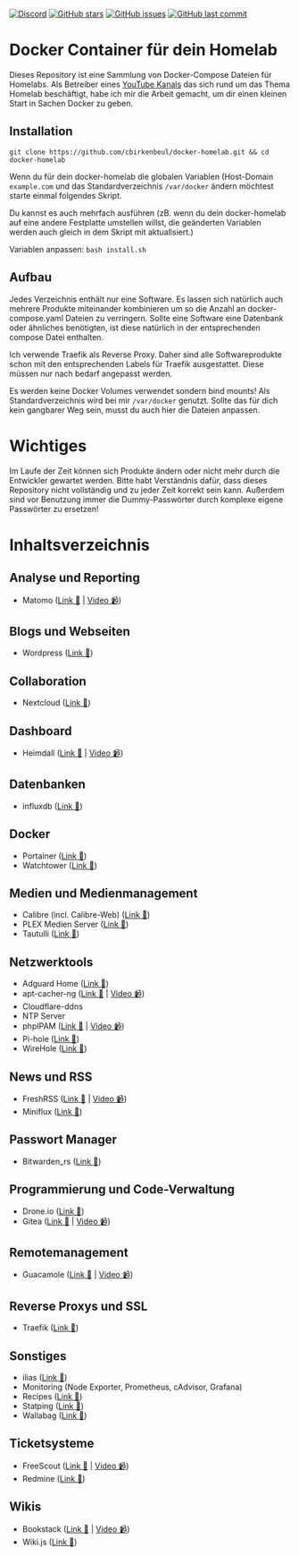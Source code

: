 [![Discord](https://img.shields.io/badge/discord-chat-7289DA.svg?maxAge=60&style=flat-square)](https://discord.gg/gcmg9HUqX7)    [![GitHub stars](https://img.shields.io/github/stars/cbirkenbeul/docker-homelab?color=green&style=flat-square)](https://github.com/cbirkenbeul/k3s-cluster/stargazers)    [![GitHub issues](https://img.shields.io/github/issues/cbirkenbeul/docker-homelab?style=flat-square)](https://github.com/cbirkenbeul/k3s-cluster/issues)    [![GitHub last commit](https://img.shields.io/github/last-commit/cbirkenbeul/docker-homelab?color=purple&style=flat-square)](https://github.com/cbirkenbeul/k3s-cluster/commits/master)

# Docker Container für dein Homelab

Dieses Repository ist eine Sammlung von Docker-Compose Dateien für Homelabs. Als Betreiber eines [YouTube Kanals](https://youtube.com/teqqyde) das sich rund um das Thema Homelab beschäftigt, habe ich mir die Arbeit gemacht, um dir einen kleinen Start in Sachen Docker zu geben. 

## Installation
`git clone https://github.com/cbirkenbeul/docker-homelab.git && cd docker-homelab`  

Wenn du für dein docker-homelab die globalen Variablen (Host-Domain `example.com` und das Standardverzeichnis `/var/docker` ändern möchtest starte einmal folgendes Skript.

Du kannst es auch mehrfach ausführen (zB. wenn du dein docker-homelab auf eine andere Festplatte umstellen willst, die geänderten Variablen werden auch gleich in dem Skript mit aktuallsiert.)

Variablen anpassen: `bash install.sh`

## Aufbau
Jedes Verzeichnis enthält nur eine Software. Es lassen sich natürlich auch mehrere Produkte miteinander kombinieren um so die Anzahl an docker-compose.yaml Dateien zu verringern. Sollte eine Software eine Datenbank oder ähnliches benötigten, ist diese natürlich in der entsprechenden compose Datei enthalten.

Ich verwende Traefik als Reverse Proxy. Daher sind alle Softwareprodukte schon mit den entsprechenden Labels für Traefik ausgestattet. Diese müssen nur nach bedarf angepasst werden.

Es werden keine Docker Volumes verwendet sondern bind mounts! Als Standardverzeichnis wird bei mir ````/var/docker```` genutzt. Sollte das für dich kein gangbarer Weg sein, musst du auch hier die Dateien anpassen.

# Wichtiges
Im Laufe der Zeit können sich Produkte ändern oder nicht mehr durch die Entwickler gewartet werden. Bitte habt Verständnis dafür, dass dieses Repository nicht vollständig und zu jeder Zeit korrekt sein kann. Außerdem sind vor Benutzung immer die Dummy-Passwörter durch komplexe eigene Passwörter zu ersetzen!

# Inhaltsverzeichnis

## Analyse und Reporting
* Matomo ([Link 🔗](https://matomo.org) | [Video 📹](https://www.youtube.com/watch?v=dXPO5iWUTSg))

## Blogs und Webseiten
* Wordpress ([Link 🔗](https://de.wordpress.org))

## Collaboration
* Nextcloud ([Link 🔗](https://nextcloud.com))

## Dashboard
* Heimdall ([Link 🔗](https://heimdall.site) | [Video 📹](https://www.youtube.com/watch?v=Dmw7nAEizWk))

## Datenbanken
* influxdb ([Link 🔗](https://www.influxdata.com/products/influxdb/))

## Docker
* Portainer ([Link 🔗](https://www.portainer.io))
* Watchtower ([Link 🔗](https://github.com/containrrr/watchtower))

## Medien und Medienmanagement
* Calibre (incl. Calibre-Web) ([Link 🔗](https://calibre-ebook.com))
* PLEX Medien Server ([Link 🔗](https://www.plex.tv))
* Tautulli ([Link 🔗](https://tautulli.com))

## Netzwerktools
* Adguard Home ([Link 🔗](https://adguard.com/de/adguard-home/overview.html))
* apt-cacher-ng ([Link 🔗](https://wiki.debian.org/AptCacherNg) | [Video 📹](https://www.youtube.com/watch?v=YwkfYaAeDh8))
* Cloudflare-ddns
* NTP Server
* phpIPAM ([Link 🔗](https://phpipam.net) | [Video 📹](https://www.youtube.com/watch?v=oUAkkJJS_AY))
* Pi-hole ([Link 🔗](https://pi-hole.net))
* WireHole ([Link 🔗](https://github.com/IAmStoxe/wirehole))

## News und RSS
* FreshRSS ([Link 🔗](https://freshrss.org) | [Video 📹](https://www.youtube.com/watch?v=0r7vf2MXQYU))
* Miniflux ([Link 🔗](https://miniflux.app))

## Passwort Manager
* Bitwarden_rs ([Link 🔗](https://github.com/dani-garcia/bitwarden_rs))

## Programmierung und Code-Verwaltung
* Drone.io ([Link 🔗](https://drone.io))
* Gitea ([Link 🔗](https://gitea.io) | [Video 📹](https://www.youtube.com/watch?v=2h-gkICAcbk))

## Remotemanagement
* Guacamole ([Link 🔗](http://guacamole.apache.org) | [Video 📹](https://www.youtube.com/watch?v=vMhjvGLeHrY))

## Reverse Proxys und SSL
* Traefik ([Link 🔗](https://traefik.io))

## Sonstiges
* ilias ([Link 🔗](https://www.ilias.de))
* Monitoring (Node Exporter, Prometheus, cAdvisor, Grafana)
* Recipes ([Link 🔗](https://github.com/vabene1111/recipes))
* Statping ([Link 🔗](https://demo.statping.com))
* Wallabag ([Link 🔗](https://www.wallabag.it/de/))

## Ticketsysteme
* FreeScout ([Link 🔗](https://freescout.net/) | [Video 📹](https://www.youtube.com/watch?v=OgKFAlunEL4))
* Redmine ([Link 🔗](https://www.redmine.org))

## Wikis
* Bookstack ([Link 🔗](https://www.bookstackapp.com) | [Video 📹](https://www.youtube.com/watch?v=FarZzeePgds))
* Wiki.js ([Link 🔗](https://wiki.js.org))
